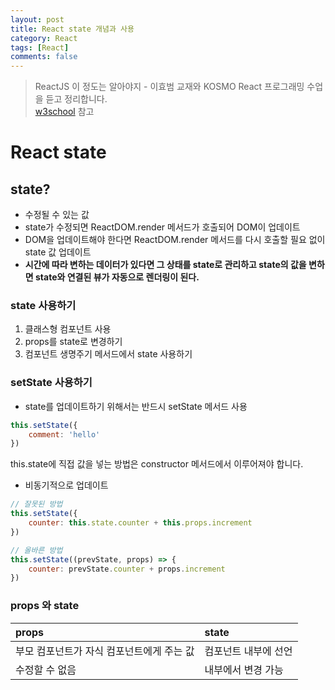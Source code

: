 ```yaml
---
layout: post
title: React state 개념과 사용
category: React
tags: [React]
comments: false
---
```

> ReactJS 이 정도는 알아야지 - 이효범 교재와 KOSMO React 프로그래밍 수업을 듣고 정리합니다.  
> [w3school](https://www.w3schools.com) 참고

# React state

## state?

- 수정될 수 있는 값
- state가 수정되면 ReactDOM.render 메서드가 호출되어 DOM이 업데이트
- DOM을 업데이트해야 한다면 ReactDOM.render 메서드를 다시 호출할 필요 없이 state 값 업데이트
- **시간에 따라 변하는 데이터가 있다면 그 상태를 state로 관리하고 state의 값을 변하면 state와 연결된 뷰가 자동으로 렌더링이 된다.**

### state 사용하기

1. 클래스형 컴포넌트 사용
1. props를 state로 변경하기
1. 컴포넌트 생명주기 메서드에서 state 사용하기

### setState 사용하기

- state를 업데이트하기 위해서는 반드시 setState 메서드 사용

```javascript
this.setState({
	comment: 'hello'
})
```
this.state에 직접 값을 넣는 방법은 constructor 메서드에서 이루어져야 합니다.

- 비동기적으로 업데이트

```javascript
// 잘못된 방법
this.setState({
	counter: this.state.counter + this.props.increment
})
```

```javascript
// 올바른 방법
this.setState((prevState, props) => {
	counter: prevState.counter + props.increment
})
```

### props 와 state 

| props | state | 
|:--------|:--------|
| 부모 컴포넌트가 자식 컴포넌트에게 주는 값 | 컴포넌트 내부에 선언 |
| 수정할 수 없음 | 내부에서 변경 가능 |
